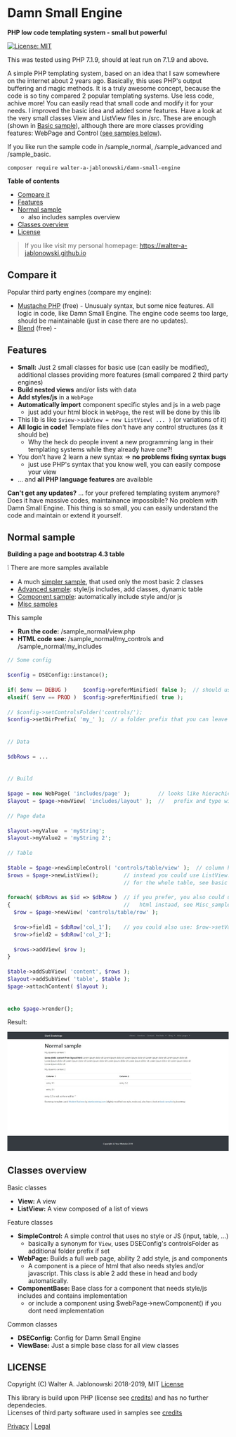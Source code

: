 # Damn Small Engine

**PHP low code templating system - small but powerful**

[![License: MIT](https://img.shields.io/badge/License-MIT-yellow.svg)](https://opensource.org/licenses/MIT)

This was tested using PHP 7.1.9, should at leat run on 7.1.9 and above.

A simple PHP templating system, based on an idea that I saw somewhere on the internet about 2 years ago. Basically, this uses PHP's output buffering and magic methods. It is a truly awesome concept, because the code is so tiny compared 2 popular templating systems. Use less code, achive more! You can easily read that small code and modify it for your needs. I improved the basic idea and added some features. Have a look at the very small classes View and ListView files in /src. These are enough (shown in [Basic sample](wiki/Basic_sample.md)), although there are more classes providing features: WebPage and Control ([see samples below](https://github.com/walter-a-jablonowski/damn-small-engine#normal-sample)).

If you like run the sample code in /sample_normal, /sample_advanced and /sample_basic.

```
composer require walter-a-jablonowski/damn-small-engine
```

**Table of contents**

* [Compare it](https://github.com/walter-a-jablonowski/damn-small-engine#compare-it)
* [Features](https://github.com/walter-a-jablonowski/damn-small-engine#features)
* [Normal sample](https://github.com/walter-a-jablonowski/damn-small-engine#normal-sample)
  * also includes samples overview
* [Classes overview](https://github.com/walter-a-jablonowski/damn-small-engine#classes)
* [License](https://github.com/walter-a-jablonowski/damn-small-engine#license)

> If you like visit my personal homepage: https://walter-a-jablonowski.github.io

## Compare it

Popular third party engines (compare my engine):

* [Mustache PHP](https://github.com/bobthecow/mustache.php) (free) - Unusualy syntax, but some nice features. All logic in code, like Damn Small Engine. The engine code seems too large, should be maintainable (just in case there are no updates).
* [Blend]() (free) - 

## Features

* **Small:** Just 2 small classes for basic use (can easily be modified), additional classes providing more features (small compared 2 third party engines)
* **Build nested views** and/or lists with data
* **Add styles/js** in a `WebPage`
* **Automatically import** component specific styles and js in a web page
  * just add your html block in `WebPage`, the rest will be done by this lib
* This lib is like `$view->subView = new ListView( ... )` (or variations of it)
* **All logic in code!** Template files don't have any control structures (as it should be)
  * Why the heck do people invent a new programming lang in their templating systems while they already have one?!
* You don't have 2 learn a new syntax => **no problems fixing syntax bugs**
  * just use PHP's syntax that you know well, you can easily compose your view
* ... and **all PHP language features** are available

**Can't get any updates?** ... for your prefered templating system anymore? Does it have massive codes, maintainance impossibile? No problem with Damn Small Engine. This thing is so small, you can easily understand the code and maintain or extend it yourself.

## Normal sample

**Building a page and bootstrap 4.3 table**

:grey_exclamation: There are more samples available

* A much [simpler sample](wiki/Basic_sample.md), that used only the most basic 2 classes
* [Advanced sample](wiki/Advanced_sample.md): style/js includes, add classes, dynamic table
* [Component sample](wiki/Component_sample.md): automatically include style and/or js
* [Misc samples](wiki/Misc_samples.md)

This sample

* **Run the code:** /sample_normal/view.php
* **HTML code see:** /sample_normal/my_controls and /sample_normal/my_includes

```php
// Some config

$config = DSEConfig::instance();

if( $env == DEBUG )     $config->preferMinified( false );  // should use minified version ?
elseif( $env == PROD )  $config->preferMinified( true );

// $config->setControlsFolder('controls/');
$config->setDirPrefix( 'my_' );  // a folder prefix that you can leave out on new View( ... )


// Data

$dbRows = ...


// Build

$page = new WebPage( 'includes/page' );         // looks like hierachical identifier, is also: a file path
$layout = $page->newView( 'includes/layout' );  //   prefix and type will be added => my_includes/page.html

// Page data

$layout->myValue  = 'myString';
$layout->myValue2 = 'myString 2';

// Table

$table = $page->newSimpleControl( 'controls/table/view' );  // column headings asre hard coded see my_controls/table/view.html
$rows = $page->newListView();        // instead you could use ListView::buildList( ... );
                                     // for the whole table, see basic sample

foreach( $dbRows as $id => $dbRow )  // if you prefer, you also could use a for loop in
{                                    //   html instaad, see Misc_sample file
  $row = $page->newView( 'controls/table/row' );

  $row->field1 = $dbRow['col_1'];    // you could also use: $row->setValues( $dbRow );
  $row->field2 = $dbRow['col_2'];
  
  $rows->addView( $row );
}

$table->addSubView( 'content', $rows );
$layout->addSubView( 'table', $table );
$page->attachContent( $layout );


echo $page->render();
```

Result:

![normal_sample.jpg](wiki/img/normal_sample_45.jpg?raw=true "Normal sample")

## Classes overview

Basic classes

* **View:** A view
* **ListView:** A view composed of a list of views

Feature classes

* **SimpleControl:** A simple control that uses no style or JS (input, table, ...)
  * basically a synonym for `View`, uses DSEConfig's controlsFolder as additional folder prefix if set
* **WebPage:** Builds a full web page, ability 2 add style, js and components
  * A component is a piece of html that also needs styles and/or
    javascript. This class is able 2 add these in head and body automatically.
* **ComponentBase:** Base class for a component that needs style/js includes and contains implementation
  * or include a component using $webPage->newComponent() if you dont need implementation

Common classes

* **DSEConfig:** Config for Damn Small Engine
* **ViewBase:** Just a simple base class for all view classes

## LICENSE

Copyright (C) Walter A. Jablonowski 2018-2019, MIT [License](LICENSE)

This library is build upon PHP (license see [credits](credits.md)) and has no further dependecies.\
Licenses of third party software used in samples see [credits](credits.md)


[Privacy](https://walter-a-jablonowski.github.io/privacy.html) | [Legal](https://walter-a-jablonowski.github.io/imprint.html)
